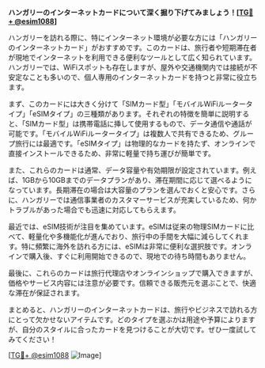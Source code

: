 **ハンガリーのインターネットカードについて深く掘り下げてみましょう！[[TG💪+ @esim1088](https://t.me/s/esim1088)]**

ハンガリーを訪れる際に、特にインターネット環境が必要な方には「ハンガリーのインターネットカード」がおすすめです。このカードは、旅行者や短期滞在者が現地でインターネットを利用できる便利なツールとして広く知られています。ハンガリーでは、WiFiスポットも存在しますが、屋外や交通機関内では接続が不安定なことも多いので、個人専用のインターネットカードを持つと非常に役立ちます。

まず、このカードには大きく分けて「SIMカード型」「モバイルWiFiルータータイプ」「eSIMタイプ」の三種類があります。それぞれの特徴を簡単に説明すると、「SIMカード型」は携帯電話に挿して使用するもので、データ通信や通話が可能です。「モバイルWiFiルータータイプ」は複数人で共有できるため、グループ旅行には最適です。「eSIMタイプ」は物理的なカードを持たず、オンラインで直接インストールできるため、非常に軽量で持ち運びが簡単です。

また、これらのカードは通常、データ容量や有効期限が設定されています。例えば、1GBから10GBまでのデータプランがあり、滞在期間に応じて選べるようになっています。長期滞在の場合は大容量のプランを選んでおくと安心です。さらに、ハンガリーでは通信事業者のカスタマーサービスが充実しているため、何かトラブルがあった場合でも迅速に対応してもらえます。

最近では、eSIM技術が注目を集めています。eSIMは従来の物理SIMカードに比べて、軽量化や多機能化が進んでおり、旅行中の手間を大幅に減らしてくれます。特に頻繁に海外を訪れる方には、eSIMは非常に便利な選択肢です。オンラインで購入後、すぐに利用開始できるので、現地での待ち時間もありません。

最後に、これらのカードは旅行代理店やオンラインショップで購入できますが、価格やサービス内容には注意が必要です。信頼できる販売元を選ぶことで、快適な滞在が保証されます。

まとめると、ハンガリーのインターネットカードは、旅行やビジネスで訪れる方にとって欠かせないアイテムです。どのタイプを選ぶかは用途や予算によりますが、自分のスタイルに合ったカードを見つけることが大切です。ぜひ一度試してみてください！

[[TG💪+ @esim1088](https://t.me/s/esim1088) ![Image](https://i.postimg.cc/Y0z9fWf4/image.png)]